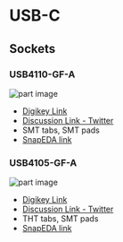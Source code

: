 # USB-C

## Sockets

### USB4110-GF-A

![part image](https://media.digikey.com/Photos/GCT/MFG_USB4110-GF-A.jpg)

* [Digikey Link](https://www.digikey.com/short/z1fdpd)
* [Discussion Link - Twitter](https://twitter.com/josecastillo/status/1340706433868939264)
* SMT tabs, SMT pads
* [SnapEDA link](https://www.snapeda.com/parts/USB4110-GF-A/GCT/view-part/)

### USB4105-GF-A

![part image](https://media.digikey.com/Photos/GCT/MFG_USB4105-GF-A.jpg)

* [Digikey Link](https://www.digikey.com/short/z1fdzf)
* [Discussion Link - Twitter](https://twitter.com/josecastillo/status/1340706433868939264)
* THT tabs, SMT pads
* [SnapEDA link](https://www.snapeda.com/parts/USB4105-GF-A/GCT/view-part/)
